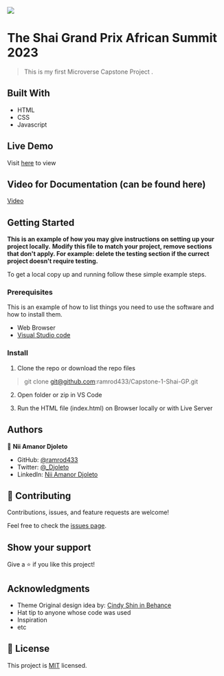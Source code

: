 ![](https://img.shields.io/badge/Microverse-blueviolet)

# The Shai Grand Prix African Summit 2023

> This is my first Microverse Capstone Project .

## Built With

- HTML
- CSS
- Javascript

## Live Demo

Visit [here](https:https://ramrod433.github.io/Capstone-1-Shai-GP/) to view

## Video for Documentation (can be found here)

[Video](https://www.loom.com/share/ead755d4d00f4c4ebaeed6a61c70cd88)

## Getting Started

**This is an example of how you may give instructions on setting up your project locally.**
**Modify this file to match your project, remove sections that don't apply. For example: delete the testing section if the currect project doesn't require testing.**

To get a local copy up and running follow these simple example steps.

### Prerequisites

This is an example of how to list things you need to use the software and how to install them.

- Web Browser
- [Visual Studio code](https://code.visualstudio.com/)

### Install

1. Clone the repo or download the repo files

> git clone git@github.com:ramrod433/Capstone-1-Shai-GP.git

2. Open folder or zip in VS Code

3. Run the HTML file (index.html) on Browser locally or with Live Server

## Authors

👤 **Nii Amanor Djoleto**

- GitHub: [@ramrod433](https://github.com/ramrod433)
- Twitter: [@\_Djoleto](https://twitter.com/_djoleto_)
- LinkedIn: [Nii Amanor Djoleto](https://linkedin.com/in/nii-amanor-djoleto-072b8a14a)

## 🤝 Contributing

Contributions, issues, and feature requests are welcome!

Feel free to check the [issues page](https://github.com/ramrod433/Hello-World/issues).

## Show your support

Give a ⭐️ if you like this project!

## Acknowledgments

- Theme Original design idea by: [Cindy Shin in Behance](https://www.behance.net/adagio07)
- Hat tip to anyone whose code was used
- Inspiration
- etc

## 📝 License

This project is [MIT](./MIT.md) licensed.
